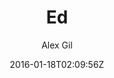 ---
title: "Ed"
github: https://github.com/elotroalex/ed
demo: http://elotroalex.github.io/ed/
author: Alex Gil

ssg:
  - Jekyll
cms:
  - No Cms
date: 2016-01-18T02:09:56Z
github_branch: gh-pages
---